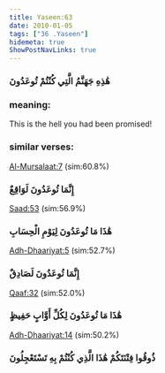 ```yaml
---
title: Yaseen:63
date: 2010-01-05
tags: ["36 .Yaseen"]
hidemeta: true 
ShowPostNavLinks: true 
---
```

### هَٰذِهِ جَهَنَّمُ الَّتِي كُنْتُمْ تُوعَدُونَ
### meaning: 
This is the hell you had been promised!
### similar verses: 

[Al-Mursalaat:7](/77/7) (sim:60.8%)

### إِنَّمَا تُوعَدُونَ لَوَاقِعٌ

[Saad:53](/38/53) (sim:56.9%)

### هَٰذَا مَا تُوعَدُونَ لِيَوْمِ الْحِسَابِ

[Adh-Dhaariyat:5](/51/5) (sim:52.7%)

### إِنَّمَا تُوعَدُونَ لَصَادِقٌ

[Qaaf:32](/50/32) (sim:52.0%)

### هَٰذَا مَا تُوعَدُونَ لِكُلِّ أَوَّابٍ حَفِيظٍ

[Adh-Dhaariyat:14](/51/14) (sim:50.2%)

### ذُوقُوا فِتْنَتَكُمْ هَٰذَا الَّذِي كُنْتُمْ بِهِ تَسْتَعْجِلُونَ
